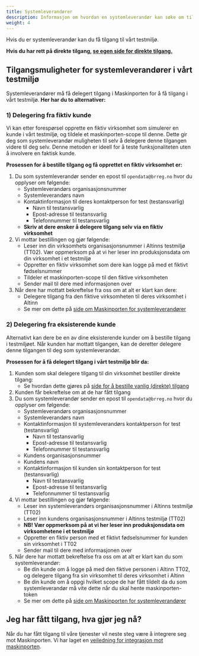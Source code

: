 ```yaml
---
title: Systemleverandører
description: Informasjon om hvordan en systemleverandør kan søke om tilgang til test
weight: 4
---
```


Hvis du er systemleverandør kan du få tilgang til vårt testmiljø.

**Hvis du har rett på direkte tilgang, [se egen side for direkte tilgang.](../vanlig-direkte-tilgang)**

## Tilgangsmuligheter for systemleverandører i vårt testmiljø

Systemleverandører må få delegert tilgang i Maskinporten for å få tilgang i vårt testmiljø. **Her har du to alternativer:**

### 1) Delegering fra fiktiv kunde
Vi kan etter forespørsel opprette en fiktiv virksomhet som simulerer en kunde i vårt testmiljø, og tildele et maskinporten-scope til denne. Dette gir deg som systemleverandør muligheten til selv å delegere denne tilgangen videre til deg selv. Denne metoden er ideell for å teste funksjonaliteten uten å involvere en faktisk kunde.

**Prosessen for å bestille tilgang og få opprettet en fiktiv virksomhet er:**
1. Du som systemleverandør sender en epost til `opendata@brreg.no` hvor du opplyser om følgende:
   * Systemleverandørs organisasjonsnummer
   * Systemleverandørs navn
   * Kontaktinformasjon til deres kontaktperson for test (testansvarlig)
     * Navn til testansvarlig
     * Epost-adresse til testansvarlig
     * Telefonnummer til testansvarlig
   * **Skriv at dere ønsker å delegere tilgang selv via en fiktiv virksomhet**
2. Vi mottar bestillingen og gjør følgende:
   * Leser inn din virksomhets organisasjonsnummer i Altinns testmiljø (TT02). Vær oppmerksom på at vi her leser inn produksjonsdata om din virksomhet i et testmiljø
   * Oppretter en fiktiv virksomhet som dere kan logge på med et fiktivt fødselsnummer
   * Tildeler et maskinporten-scope til den fiktive virksomheten
   * Sender mail til dere med informasjonen over
3. Når dere har mottatt bekreftelse fra oss om at alt er klart kan dere:
   * Delegere tilgang fra den fiktive virksomheten til deres virksomhet i Altinn
   * Se mer om dette på [side om Maskinporten for systemleverandører](../../maskinporten/systemleverandoerer)
   

### 2) Delegering fra eksisterende kunde
Alternativt kan dere be en av dine eksisterende kunder om å bestille tilgang i testmiljøet. Når kunden har mottatt tilgangen, kan de deretter delegere denne tilgangen til deg som systemleverandør.  

**Prosessen for å få delegert tilgang i vårt testmiljø blir da:**
1. Kunden som skal delegere tilgang til din virksomhet bestiller direkte tilgang:
   * Se hvordan dette gjøres på [side for å bestille vanlig (direkte) tilgang](../vanlig-direkte-tilgang)
2. Kunden får bekreftelse om at de har fått tilgang
3. Du som systemleverandør sender en epost til `opendata@brreg.no` hvor du opplyser om følgende:
    * Systemleverandørs organisasjonsnummer
    * Systemleverandørs navn
    * Kontaktinformasjon til systemleverandørs kontaktperson for test (testansvarlig)
      * Navn til testansvarlig
      * Epost-adresse til testansvarlig
      * Telefonnummer til testansvarlig
    * Kundens organisasjonsnummer
    * Kundens navn
    * Kontaktinformasjon til kunden sin kontaktperson for test (testansvarlig)
      * Navn til testansvarlig
      * Epost-adresse til testansvarlig
      * Telefonnummer til testansvarlig
4. Vi mottar bestillingen og gjør følgende:
    * Leser inn systemleverandørs organisasjonsnummer i Altinns testmiljø (TT02)
    * Leser inn kundens organisasjonsnummer i Altinns testmiljø (TT02)
    * **NB! Vær oppmerksom på at vi her leser inn produksjonsdata om virksomhetene i et testmiljø**
    * Oppretter en fiktiv person med et fiktivt fødselsnummer for kunden sin virksomhet i TT02
    * Sender mail til dere med informasjonen over
5. Når dere har mottatt bekreftelse fra oss om at alt er klart kan du som systemleverandør:
    * Be din kunde om å logge på med den fiktive personen i Altinn TT02, og delegere tilgang fra sin virksomhet til deres virksomhet i Altinn
    * Be din kunde om å oppgi hvilket scope de har fått tildelt da du som systemleverandør må vite dette når du skal hente maskinporten-token
    * Se mer om dette på [side om Maskinporten for systemleverandører](../../maskinporten/systemleverandoerer)

## Jeg har fått tilgang, hva gjør jeg nå?

Når du har fått tilgang til våre tjenester vil neste steg
være å integrere seg mot Maskinporten. Vi har laget en [veiledning for
integrasjon mot maskinporten](../../maskinporten/systemleverandoerer).
